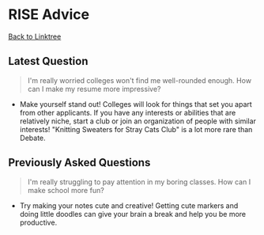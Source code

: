 # RISE Advice

[Back to Linktree](https://linktr.ee/riseadvice)

## Latest Question

> I'm really worried colleges won't find me well-rounded enough. How can I make my resume more impressive?
- Make yourself stand out! Colleges will look for things that set you apart from other applicants. If you have any interests or abilities that are relatively niche, start a club or join an organization of people with similar interests! "Knitting Sweaters for Stray Cats Club" is a lot more rare than Debate.

## Previously Asked Questions

> I'm really struggling to pay attention in my boring classes. How can I make school more fun?
- Try making your notes cute and creative! Getting cute markers and doing little doodles can give your brain a break and help you be more productive.
